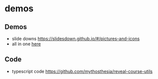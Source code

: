# demos 
## Demos
- slide downs https://slidesdown.github.io/#/pictures-and-icons
- all in one [here](https://github.com/GISforAppliedEconomics/gisforappliedeconomics.github.io/tree/ee5b66937cbb787c65e95b6ed71e7581819c750f/_site/lectures/reveal.js-plugins)
## Code
- typescript code  https://github.com/mythosthesia/reveal-course-utils



